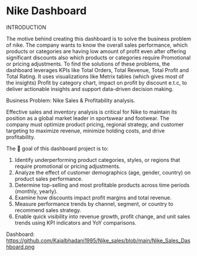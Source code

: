 # Nike Dashboard

INTRODUCTION

The motive behind creating this dashboard is to solve the business problem of nike. The company wants to know the overall sales performance, which products or categories are having low amount of profit even after offering significant discounts also which products or categories require Promotional or pricing adjustments. 
To find the solutions of these problems, the dashboard leverages KPIs like Total Orders, Total Revenue, Total Profit and Total Rating. It uses visualizations like Metrix tables (which gives most of the insights) Profit by category chart, impact on profit by discount e.t.c, to deliver actionable insights and support data-driven decision making. 

Business Problem: Nike Sales & Profitability analysis. 

Effective sales and inventory analysis is critical for Nike to maintain its position as a global market leader in sportswear and footwear. The company must optimize product pricing, regional strategy, and customer targeting to maximize revenue, minimize holding costs, and drive profitability.

The 🎯 goal of this dashboard project is to: 
1. Identify underperforming product categories, styles, or regions that require promotional or pricing adjustments.
2. Analyze the effect of customer demographics (age, gender, country) on product sales performance.
3. Determine top-selling and most profitable products across time periods (monthly, yearly).
4. Examine how discounts impact profit margins and total revenue.
5. Measure performance trends by channel, segment, or country to recommend sales strategy.
6. Enable quick visibility into revenue growth, profit change, and unit sales trends using KPI indicators and YoY comparisons.

Dashboard: https://github.com/Kajalbhadani1995/Nike_sales/blob/main/Nike_Sales_Dashboard.png
